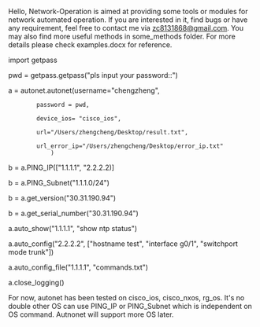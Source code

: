 Hello, Network-Operation is aimed at providing some tools or modules for network automated operation.
If you are interested in it, find bugs or have any requirement, feel free to contact me via zc8131868@gmail.com.
You may also find more useful methods in some_methods folder.
For more details please check examples.docx for reference.



import getpass

pwd = getpass.getpass("pls input your password::")

a = autonet.autonet(username="chengzheng", 
			
			password = pwd,
		    	
			device_ios= "cisco_ios", 
		    	
			url="/Users/zhengcheng/Desktop/result.txt", 
		    	
			url_error_ip="/Users/zhengcheng/Desktop/error_ip.txt"
		    	)
  
b = a.PING_IP(["1.1.1.1", "2.2.2.2)]

b = a.PING_Subnet("1.1.1.0/24")

b = a.get_version("30.31.190.94")

b = a.get_serial_number("30.31.190.94")

a.auto_show("1.1.1.1", "show ntp status")

a.auto_config("2.2.2.2", ["hostname test", "interface g0/1", "switchport mode trunk"])

a.auto_config_file("1.1.1.1", "commands.txt")

a.close_logging()

For now, autonet has been tested on cisco_ios, cisco_nxos, rg_os. It's no double other OS can use PING_IP or PING_Subnet which is independent on OS command. Autnonet will support more OS later.





